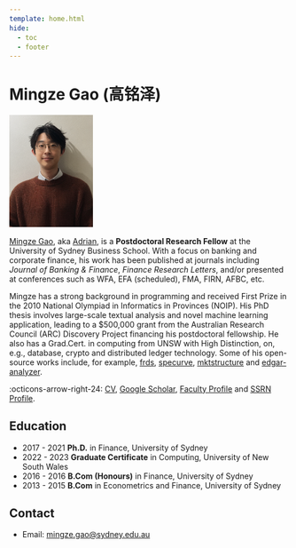 ```yaml
---
template: home.html
hide:
  - toc
  - footer
--- 
```


# Mingze Gao (高铭泽)

<img id="hide-on-large" src="/images/AdrianAI.png" width="30%">

[Mingze Gao](https://mingze-gao.com), aka [Adrian](https://adrian-gao.com), is a **Postdoctoral Research Fellow** at the University of Sydney Business School. With a focus on banking and corporate finance, his work has been published at journals including _Journal of Banking & Finance_, _Finance Research Letters_, and/or presented at conferences such as WFA, EFA (scheduled), FMA, FIRN, AFBC, etc.

Mingze has a strong background in programming and received First Prize in the 2010 National Olympiad in Informatics in Provinces (NOIP). His PhD thesis involves large-scale textual analysis and novel machine learning application, leading to a $500,000 grant from the Australian Research Council (ARC) Discovery Project financing his postdoctoral fellowship. He also has a Grad.Cert. in computing from UNSW with High Distinction, on, e.g., database, crypto and distributed ledger technology. Some of his open-source works include, for example, [frds](https://frds.io), [specurve](https://github.com/mgao6767/specurve), [mktstructure](https://github.com/mgao6767/mktstructure) and [edgar-analyzer](https://github.com/mgao6767/edgar-analyzer).

:octicons-arrow-right-24: [CV](https://mingze-gao.com/cv/), [Google Scholar](https://scholar.google.com/citations?user=5n1YYx0AAAAJ&hl=en&oi=ao), [Faculty Profile](https://www.sydney.edu.au/business/about/our-people/academic-staff/mingze-gao) and [SSRN Profile](https://papers.ssrn.com/sol3/cf_dev/AbsByAuth.cfm?per_id=2999772).

## Education

- 2017 - 2021 **Ph.D.** in Finance, University of Sydney
- 2022 - 2023 **Graduate Certificate** in Computing, University of New South Wales
- 2016 - 2016 **B.Com (Honours)** in Finance, University of Sydney
- 2013 - 2015 **B.Com** in Econometrics and Finance, University of Sydney

## Contact

- Email: [mingze.gao@sydney.edu.au](mailto:mingze.gao@sydney.edu.au)

